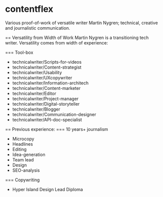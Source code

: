 # contentflex

Various proof-of-work of versatile writer Martin Nygren; technical, creative and journalistic communication. 

== Versatility from Width of Work
Martin Nygren is a transitioning tech writer. Versatility comes from width of experience: 

=== Tool-box 
* technicalwriter/Scripts-for-videos
* technicalwriter/Content-strategist
* technicalwriter/Usability
* technicalwriter/UXcopywriter
* technicalwriter/Information-architech
* technicalwriter/Content-marketer
* technicalwriter/Editor
* technicalwriter/Project-manager
* technicalwriter/Digital-storyteller
* technicalwriter/Blogger
* technicalwriter/Communication-designer
* technicalwriter/API-doc-specialist

== Previous experience: 
=== 10 years+ journalism
* Microcopy
* Headlines
* Editing 
* Idea-generation
* Team lead 
* Design
* SEO-analysis

=== Copywriting
* Hyper Island Design Lead Diploma 